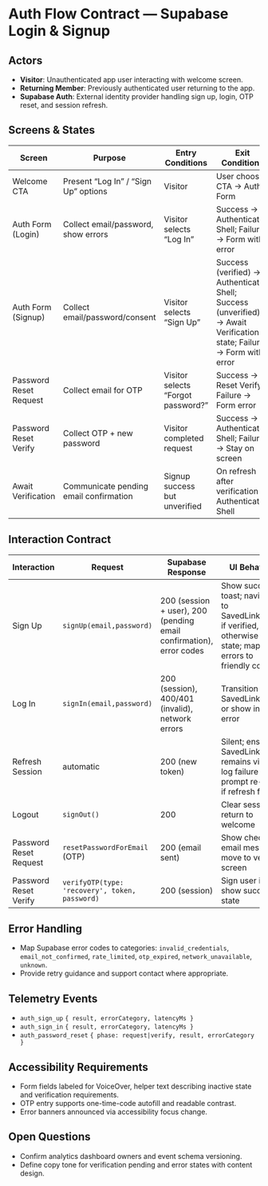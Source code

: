 # Auth Flow Contract — Supabase Login & Signup

## Actors
- **Visitor**: Unauthenticated app user interacting with welcome screen.
- **Returning Member**: Previously authenticated user returning to the app.
- **Supabase Auth**: External identity provider handling sign up, login, OTP reset, and session refresh.

## Screens & States
| Screen | Purpose | Entry Conditions | Exit Conditions |
|--------|---------|-----------------|-----------------|
| Welcome CTA | Present “Log In” / “Sign Up” options | Visitor | User chooses CTA → Auth Form |
| Auth Form (Login) | Collect email/password, show errors | Visitor selects “Log In” | Success → Authenticated Shell; Failure → Form with error |
| Auth Form (Signup) | Collect email/password/consent | Visitor selects “Sign Up” | Success (verified) → Authenticated Shell; Success (unverified) → Await Verification state; Failure → Form with error |
| Password Reset Request | Collect email for OTP | Visitor selects “Forgot password?” | Success → Reset Verify; Failure → Form error |
| Password Reset Verify | Collect OTP + new password | Visitor completed request | Success → Authenticated Shell; Failure → Stay on screen |
| Await Verification | Communicate pending email confirmation | Signup success but unverified | On refresh after verification → Authenticated Shell |

## Interaction Contract
| Interaction | Request | Supabase Response | UI Behavior |
|-------------|---------|-------------------|-------------|
| Sign Up | `signUp(email,password)` | 200 (session + user), 200 (pending email confirmation), error codes | Show success toast; navigate to SavedLinksView if verified, otherwise wait state; map errors to friendly copy |
| Log In | `signIn(email,password)` | 200 (session), 400/401 (invalid), network errors | Transition to SavedLinksView or show inline error |
| Refresh Session | automatic | 200 (new token) | Silent; ensure SavedLinksView remains visible; log failure and prompt re-login if refresh fails |
| Logout | `signOut()` | 200 | Clear session, return to welcome |
| Password Reset Request | `resetPasswordForEmail` (OTP) | 200 (email sent) | Show check email message, move to verify screen |
| Password Reset Verify | `verifyOTP(type: 'recovery', token, password)` | 200 (session) | Sign user in, show success state |

## Error Handling
- Map Supabase error codes to categories: `invalid_credentials`, `email_not_confirmed`, `rate_limited`, `otp_expired`, `network_unavailable`, `unknown`.
- Provide retry guidance and support contact where appropriate.

## Telemetry Events
- `auth_sign_up` `{ result, errorCategory, latencyMs }`
- `auth_sign_in` `{ result, errorCategory, latencyMs }`
- `auth_password_reset` `{ phase: request|verify, result, errorCategory }`

## Accessibility Requirements
- Form fields labeled for VoiceOver, helper text describing inactive state and verification requirements.
- OTP entry supports one-time-code autofill and readable contrast.
- Error banners announced via accessibility focus change.

## Open Questions
- Confirm analytics dashboard owners and event schema versioning.
- Define copy tone for verification pending and error states with content design.
